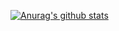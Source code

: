 [![Anurag's github stats](https://github-readme-stats.vercel.app/api?username=MonolithProjects&show_icons=true&theme=prussian&include_all_commits=true&count_private=true)](https://github.com/MonolithProjects?tab=repositories)
